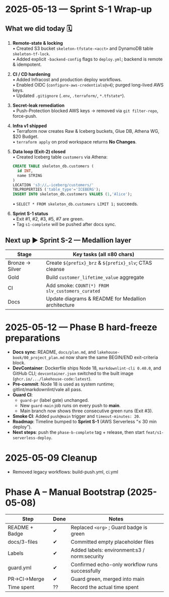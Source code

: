 # 2025-05-13 — Sprint S-1 Wrap-up

## What we did today 🗓️

1. **Remote-state & locking**  
   • Created S3 bucket `skeleton-tfstate-<acct>` and DynamoDB table `skeleton-tf-lock`.  
   • Added explicit `-backend-config` flags to `deploy.yml`; backend is remote & idempotent.

2. **CI / CD hardening**  
   • Added Infracost and production deploy workflows.  
   • Enabled OIDC (`configure-aws-credentials@v4`); purged long-lived AWS keys.  
   • Updated `.gitignore` (`.env`, `.terraform/`, `*.tfstate*`).

3. **Secret-leak remediation**  
   • Push-Protection blocked AWS keys → removed via `git filter-repo`, force-push.

4. **Infra v1 shipped**  
   • Terraform now creates Raw & Iceberg buckets, Glue DB, Athena WG, \$20 Budget.  
   • `terraform apply` on prod workspace returns **No Changes**.

5. **Data loop (Exit-2) closed**  
   • Created Iceberg table `customers` via Athena:  

     ```sql
     CREATE TABLE skeleton_db.customers (
       id INT,
       name STRING
     )
     LOCATION 's3://…-iceberg/customers/'
     TBLPROPERTIES ('table_type'='ICEBERG');
     INSERT INTO skeleton_db.customers VALUES (1,'Alice');
     ```  

   • `SELECT * FROM skeleton_db.customers LIMIT 1;` succeeds.

6. **Sprint S-1 status**  
   • Exit #1, #2, #3, #5, #7 are green.  
   • Tag `s1-complete` will be pushed after docs sync.

## Next up ▶ Sprint S-2 — Medallion layer

| Stage | Key tasks (all ≤80 chars) |
|-------|---------------------------|
| Bronze → Silver | Create `${prefix}_brz` & `${prefix}_slv`; CTAS cleanse |
| Gold            | Build `customer_lifetime_value` aggregate            |
| CI              | Add smoke: `COUNT(*) FROM slv_customers_curated`    |
| Docs            | Update diagrams & README for Medallion architecture |

# 2025-05-12 — Phase B hard-freeze preparations

- **Docs sync**: README, `docs/plan.md`, and `lakehouse-book/00_project_plan.md` now share the same BEGIN/END exit-criteria block.  
- **DevContainer**: Dockerfile ships Node 18, `markdownlint-cli 0.40.0`, and GitHub CLI; `devcontainer.json` switched to the built image (`ghcr.io/.../lakehouse-code:latest`).  
- **Pre-commit**: Node 18 is used as system runtime; gitlint/markdownlint/vale all pass.  
- **Guard CI**:  
  - `guard-pr` (label gate) unchanged.  
  - New `guard-main` job runs on every push to **main**.  
  - Main branch now shows three consecutive green runs (Exit #3).  
- **Smoke CI**: Added `push@main` trigger and `timeout-minutes: 20`.  
- **Roadmap**: Timeline bumped to **Sprint S-1** (AWS Serverless “≤ 30 min deploy”).  
- **Next steps**: push the `phase-b-complete` tag + release, then start `feat/s1-serverless-deploy`.

# 2025-05-09 Cleanup

- Removed legacy workflows: build-push.yml, ci.yml

# Phase A – Manual Bootstrap (2025-05-08)

| Step            | Done | Notes                                          |
|-----------------|------|------------------------------------------------|
| README + Badge  | ✔    | Replaced `<org>` ; Guard badge is green        |
| docs/3-files    | ✔    | Committed empty placeholder files              |
| Labels          | ✔    | Added labels: environment:s3 / norm:security   |
| guard.yml       | ✔    | Confirmed echo-only workflow runs successfully |
| PR→CI→Merge     | ✔    | Guard green, merged into main                  |
| Time spent      | ??   | Record the actual time spent                   |
